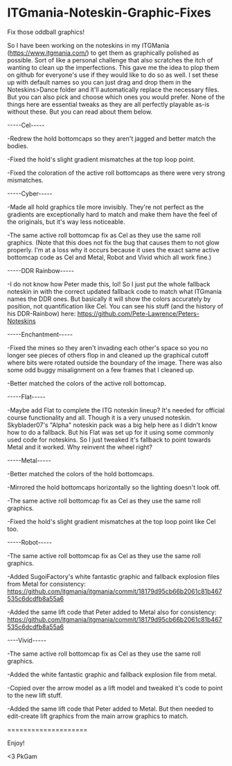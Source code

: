 # ITGmania-Noteskin-Graphic-Fixes
Fix those oddball graphics!

So I have been working on the noteskins in my ITGMania (https://www.itgmania.com/) to get them as graphically polished as possible. Sort of like a personal challenge that also scratches the itch of wanting to clean up the imperfections. This gave me the idea to plop them on github for everyone's use if they would like to do so as well. I set these up with default names so you can just drag and drop them in the Noteskins>Dance folder and it'll automatically replace the necessary files. But you can also pick and choose which ones you would prefer. None of the things here are essential tweaks as they are all perfectly playable as-is without these. But you can read about them below.

-----Cel-----

-Redrew the hold bottomcaps so they aren't jagged and better match the bodies.

-Fixed the hold's slight gradient mismatches at the top loop point.

-Fixed the coloration of the active roll bottomcaps as there were very strong mismatches.

-----Cyber-----

-Made all hold graphics tile more invisibly. They're not perfect as the gradients are exceptionally hard to match and make them have the feel of the originals, but it's way less noticeable.

-The same active roll bottomcap fix as Cel as they use the same roll graphics. (Note that this does not fix the bug that causes them to not glow properly. I'm at a loss why it occurs because it uses the exact same active bottomcap code as Cel and Metal, Robot and Vivid which all work fine.)

-----DDR Rainbow-----

-I do not know how Peter made this, lol! So I just put the whole fallback noteskin in with the correct updated fallback code to match what ITGmania names the DDR ones. But basically it will show the colors accurately by position, not quantification like Cel. You can see his stuff (and the history of his DDR-Rainbow) here: https://github.com/Pete-Lawrence/Peters-Noteskins

-----Enchantment-----

-Fixed the mines so they aren't invading each other's space so you no longer see pieces of others flop in and cleaned up the graphical cutoff where bits were rotated outside the boundary of the image. There was also some odd buggy misalignment on a few frames that I cleaned up.

-Better matched the colors of the active roll bottomcap.

-----Flat-----

-Maybe add Flat to complete the ITG noteskin lineup? It's needed for official course functionality and all. Though it is a very unused noteskin. Skyblader07's "Alpha" noteskin pack was a big help here as I didn't know how to do a fallback. But his Flat was set up for it using some commonly used code for noteskins. So I just tweaked it's fallback to point towards Metal and it worked. Why reinvent the wheel right?

-----Metal-----

-Better matched the colors of the hold bottomcaps.

-Mirrored the hold bottomcaps horizontally so the lighting doesn't look off.

-The same active roll bottomcap fix as Cel as they use the same roll graphics.

-Fixed the hold's slight gradient mismatches at the top loop point like Cel too.

-----Robot-----

-The same active roll bottomcap fix as Cel as they use the same roll graphics.

-Added SugoiFactory's white fantastic graphic and fallback explosion files from Metal for consistency: https://github.com/itgmania/itgmania/commit/18179d95cb66b2061c81b467535c6dcdfb8a55a6

-Added the same lift code that Peter added to Metal also for consistency: https://github.com/itgmania/itgmania/commit/18179d95cb66b2061c81b467535c6dcdfb8a55a6

----Vivid-----

-The same active roll bottomcap fix as Cel as they use the same roll graphics.

-Added the white fantastic graphic and fallback explosion file from metal.

-Copied over the arrow model as a lift model and tweaked it's code to point to the new lift stuff.

-Added the same lift code that Peter added to Metal. But then needed to edit-create lift graphics from the main arrow graphics to match.

====================

Enjoy!

<3 PkGam
